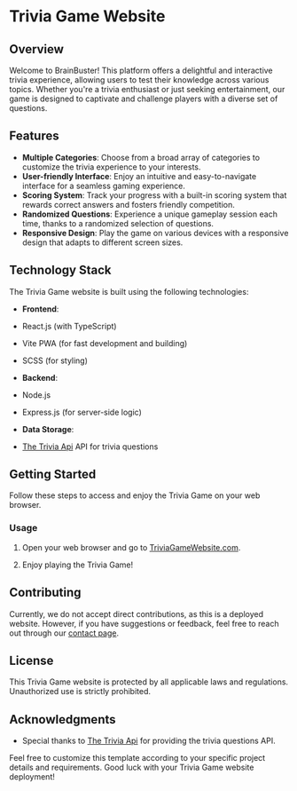 # Trivia Game Website

## Overview

Welcome to BrainBuster! This platform offers a delightful and interactive trivia experience, allowing users to test their knowledge across various topics. Whether you're a trivia enthusiast or just seeking entertainment, our game is designed to captivate and challenge players with a diverse set of questions.

## Features

- **Multiple Categories**: Choose from a broad array of categories to customize the trivia experience to your interests.
- **User-friendly Interface**: Enjoy an intuitive and easy-to-navigate interface for a seamless gaming experience.
- **Scoring System**: Track your progress with a built-in scoring system that rewards correct answers and fosters friendly competition.
- **Randomized Questions**: Experience a unique gameplay session each time, thanks to a randomized selection of questions.
- **Responsive Design**: Play the game on various devices with a responsive design that adapts to different screen sizes.

## Technology Stack

The Trivia Game website is built using the following technologies:

- **Frontend**:
- React.js (with TypeScript)
- Vite PWA (for fast development and building)
- SCSS (for styling)

- **Backend**:
- Node.js
- Express.js (for server-side logic)

- **Data Storage**:
- [The Trivia Api](https://the-trivia-api.com/) API for trivia questions

## Getting Started

Follow these steps to access and enjoy the Trivia Game on your web browser.

### Usage

1. Open your web browser and go to [TriviaGameWebsite.com](https://www.triviagamewebsite.com).

2. Enjoy playing the Trivia Game!

## Contributing

Currently, we do not accept direct contributions, as this is a deployed website. However, if you have suggestions or feedback, feel free to reach out through our [contact page](https://www.triviagamewebsite.com/contact).

## License

This Trivia Game website is protected by all applicable laws and regulations. Unauthorized use is strictly prohibited.

## Acknowledgments

- Special thanks to [The Trivia Api](https://the-trivia-api.com/) for providing the trivia questions API.

Feel free to customize this template according to your specific project details and requirements. Good luck with your Trivia Game website deployment!
